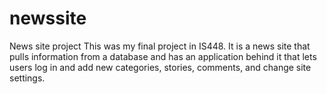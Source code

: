 # newssite
News site project
This was my final project in IS448. It is a news site that pulls information from a database and has an application behind it that lets users log in and add new categories, stories, comments, and change site settings. 
